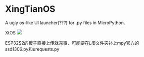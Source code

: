 # XingTianOS
A ugly  os-like UI launcher(???)  for .py files in MicroPython.


XtOS
![](https://s3.bmp.ovh/imgs/2023/03/09/d055ccee1e6a07f7.webp)



ESP32S2的板子直接上传就完事，可能要在$LIB$文件夹补上mpy官方的ssd1306.py和urequests.py
